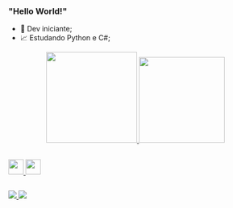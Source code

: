### "Hello World!"  

- 🤯 Dev iniciante;
- 📈 Estudando Python e C#;

<div align = "center">
  <a href="https://github.com/dudu120hz">
  <img height="180em" src="https://github-readme-stats.vercel.app/api?username=dudu120hz&show_icons=true&theme=tokyonight&include_all_commits=true&count_private=true"/>
  <img height="170em" src="https://github-readme-stats.vercel.app/api/top-langs/?username=dudu120hz&layout=compact&langs_count=7&theme=tokyonight"/>
</div>
  
##

<div>
  <img width="30px" src="https://cdn.jsdelivr.net/gh/devicons/devicon/icons/python/python-original.svg" />
  <img width="30px" src="https://cdn.jsdelivr.net/gh/devicons/devicon/icons/csharp/csharp-original.svg" />
<div>
  
##
  
<div> 
  <a href="https://instagram.com/dudu120hz" target="_blank"> <img src = "https://img.shields.io/badge/Instagram-E4405F?style=for-the-badge&logo=instagram&logoColor=white"target =" _ blank "> </a>
 	<a href="https://mobile.twitter.com/dudu120hz" target="_blank"> <img src = "https://img.shields.io/badge/Twitter-1DA1F2?style=for-the-badge&logo=twitter&logoColor=white"target =" _ blank "> </a>
</div>
